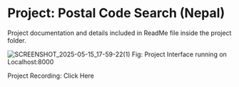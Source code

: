 # Project: Postal Code Search (Nepal)

Project documentation and details included in ReadMe file inside the project folder.

![SCREENSHOT_2025-05-15_17-59-22(1)](https://github.com/user-attachments/assets/49ed4b90-562b-4080-af6b-ca08aa8be2f1)
Fig: Project Interface running on Localhost:8000


Project Recording: Click Here

